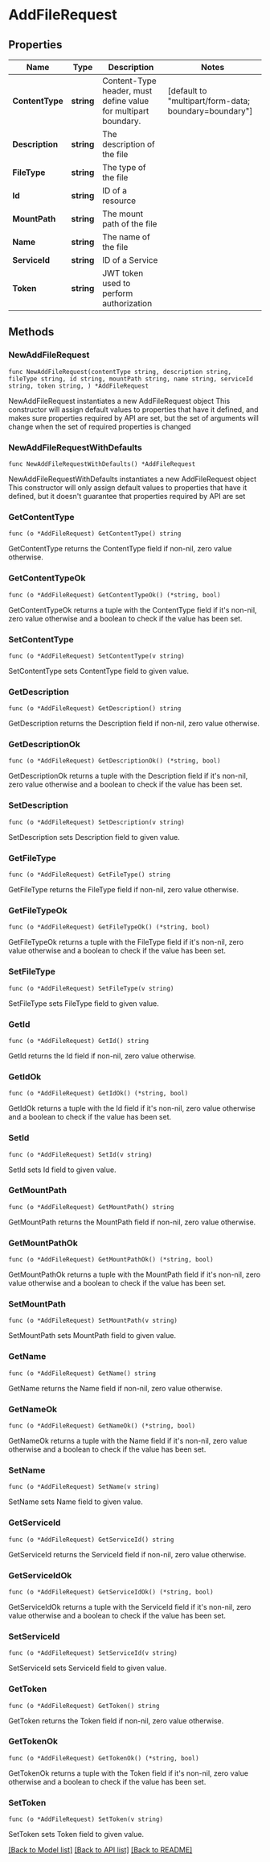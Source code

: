# AddFileRequest

## Properties

Name | Type | Description | Notes
------------ | ------------- | ------------- | -------------
**ContentType** | **string** | Content-Type header, must define value for multipart boundary. | [default to "multipart/form-data; boundary=boundary"]
**Description** | **string** | The description of the file | 
**FileType** | **string** | The type of the file | 
**Id** | **string** | ID of a resource | 
**MountPath** | **string** | The mount path of the file | 
**Name** | **string** | The name of the file | 
**ServiceId** | **string** | ID of a Service | 
**Token** | **string** | JWT token used to perform authorization | 

## Methods

### NewAddFileRequest

`func NewAddFileRequest(contentType string, description string, fileType string, id string, mountPath string, name string, serviceId string, token string, ) *AddFileRequest`

NewAddFileRequest instantiates a new AddFileRequest object
This constructor will assign default values to properties that have it defined,
and makes sure properties required by API are set, but the set of arguments
will change when the set of required properties is changed

### NewAddFileRequestWithDefaults

`func NewAddFileRequestWithDefaults() *AddFileRequest`

NewAddFileRequestWithDefaults instantiates a new AddFileRequest object
This constructor will only assign default values to properties that have it defined,
but it doesn't guarantee that properties required by API are set

### GetContentType

`func (o *AddFileRequest) GetContentType() string`

GetContentType returns the ContentType field if non-nil, zero value otherwise.

### GetContentTypeOk

`func (o *AddFileRequest) GetContentTypeOk() (*string, bool)`

GetContentTypeOk returns a tuple with the ContentType field if it's non-nil, zero value otherwise
and a boolean to check if the value has been set.

### SetContentType

`func (o *AddFileRequest) SetContentType(v string)`

SetContentType sets ContentType field to given value.


### GetDescription

`func (o *AddFileRequest) GetDescription() string`

GetDescription returns the Description field if non-nil, zero value otherwise.

### GetDescriptionOk

`func (o *AddFileRequest) GetDescriptionOk() (*string, bool)`

GetDescriptionOk returns a tuple with the Description field if it's non-nil, zero value otherwise
and a boolean to check if the value has been set.

### SetDescription

`func (o *AddFileRequest) SetDescription(v string)`

SetDescription sets Description field to given value.


### GetFileType

`func (o *AddFileRequest) GetFileType() string`

GetFileType returns the FileType field if non-nil, zero value otherwise.

### GetFileTypeOk

`func (o *AddFileRequest) GetFileTypeOk() (*string, bool)`

GetFileTypeOk returns a tuple with the FileType field if it's non-nil, zero value otherwise
and a boolean to check if the value has been set.

### SetFileType

`func (o *AddFileRequest) SetFileType(v string)`

SetFileType sets FileType field to given value.


### GetId

`func (o *AddFileRequest) GetId() string`

GetId returns the Id field if non-nil, zero value otherwise.

### GetIdOk

`func (o *AddFileRequest) GetIdOk() (*string, bool)`

GetIdOk returns a tuple with the Id field if it's non-nil, zero value otherwise
and a boolean to check if the value has been set.

### SetId

`func (o *AddFileRequest) SetId(v string)`

SetId sets Id field to given value.


### GetMountPath

`func (o *AddFileRequest) GetMountPath() string`

GetMountPath returns the MountPath field if non-nil, zero value otherwise.

### GetMountPathOk

`func (o *AddFileRequest) GetMountPathOk() (*string, bool)`

GetMountPathOk returns a tuple with the MountPath field if it's non-nil, zero value otherwise
and a boolean to check if the value has been set.

### SetMountPath

`func (o *AddFileRequest) SetMountPath(v string)`

SetMountPath sets MountPath field to given value.


### GetName

`func (o *AddFileRequest) GetName() string`

GetName returns the Name field if non-nil, zero value otherwise.

### GetNameOk

`func (o *AddFileRequest) GetNameOk() (*string, bool)`

GetNameOk returns a tuple with the Name field if it's non-nil, zero value otherwise
and a boolean to check if the value has been set.

### SetName

`func (o *AddFileRequest) SetName(v string)`

SetName sets Name field to given value.


### GetServiceId

`func (o *AddFileRequest) GetServiceId() string`

GetServiceId returns the ServiceId field if non-nil, zero value otherwise.

### GetServiceIdOk

`func (o *AddFileRequest) GetServiceIdOk() (*string, bool)`

GetServiceIdOk returns a tuple with the ServiceId field if it's non-nil, zero value otherwise
and a boolean to check if the value has been set.

### SetServiceId

`func (o *AddFileRequest) SetServiceId(v string)`

SetServiceId sets ServiceId field to given value.


### GetToken

`func (o *AddFileRequest) GetToken() string`

GetToken returns the Token field if non-nil, zero value otherwise.

### GetTokenOk

`func (o *AddFileRequest) GetTokenOk() (*string, bool)`

GetTokenOk returns a tuple with the Token field if it's non-nil, zero value otherwise
and a boolean to check if the value has been set.

### SetToken

`func (o *AddFileRequest) SetToken(v string)`

SetToken sets Token field to given value.



[[Back to Model list]](../README.md#documentation-for-models) [[Back to API list]](../README.md#documentation-for-api-endpoints) [[Back to README]](../README.md)


